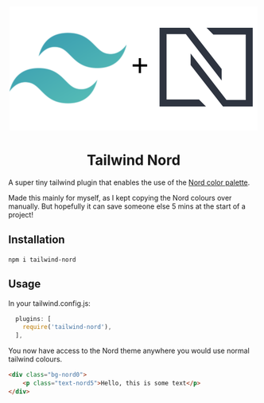 <p align="center">
  <a href="https://github.com/crumb1e/tailwind-nord">
    <img src="https://raw.githubusercontent.com/crumb1e/tailwind-nord/master/tailwind-nord.png" alt="Logo">
  </a>

  <h1 align="center">Tailwind Nord</h1>
</p>


A super tiny tailwind plugin that enables the use of the [Nord color palette](https://www.nordtheme.com/).

Made this mainly for myself, as I kept copying the Nord colours over manually. But hopefully it can save someone else 5 mins at the start of a project!

## Installation

`npm i tailwind-nord`

## Usage


In your tailwind.config.js:

```js
  plugins: [
    require('tailwind-nord'),
  ],
```

You now have access to the Nord theme anywhere you would use normal tailwind colours.

```html
<div class="bg-nord0">
    <p class="text-nord5">Hello, this is some text</p>
</div>
```
